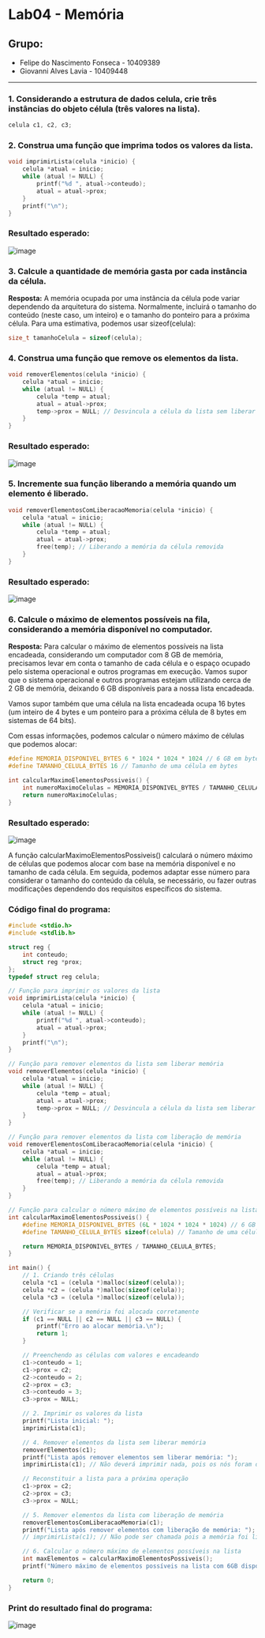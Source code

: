 # Lab04 - Memória

## Grupo:
- Felipe do Nascimento Fonseca - 10409389
- Giovanni Alves Lavia - 10409448

<hr>

### 1. Considerando a estrutura de dados celula, crie três instâncias do objeto célula (três valores na lista).
```c
celula c1, c2, c3;
```

### 2. Construa uma função que imprima todos os valores da lista.
```c
void imprimirLista(celula *inicio) {
    celula *atual = inicio;
    while (atual != NULL) {
        printf("%d ", atual->conteudo);
        atual = atual->prox;
    }
    printf("\n");
}
```
### Resultado esperado:

![image](https://github.com/Giovannilavia11/Memoria/assets/89709011/cf1794cf-f575-482f-9671-d772755e29fd)

### 3. Calcule a quantidade de memória gasta por cada instância da célula.
**Resposta:** A memória ocupada por uma instância da célula pode variar dependendo da arquitetura do sistema. Normalmente, incluirá o tamanho do conteúdo (neste caso, um inteiro) e o tamanho do ponteiro para a próxima célula. Para uma estimativa, podemos usar sizeof(celula):
```c
size_t tamanhoCelula = sizeof(celula);
```

### 4. Construa uma função que remove os elementos da lista.
```c
void removerElementos(celula *inicio) {
    celula *atual = inicio;
    while (atual != NULL) {
        celula *temp = atual;
        atual = atual->prox;
        temp->prox = NULL; // Desvincula a célula da lista sem liberar memória
    }
}
```
### Resultado esperado:

![image](https://github.com/Giovannilavia11/Memoria/assets/89709011/07a878a9-79ef-4d92-b9d9-a0ef831548ea)

### 5. Incremente sua função liberando a memória quando um elemento é liberado.
```c
void removerElementosComLiberacaoMemoria(celula *inicio) {
    celula *atual = inicio;
    while (atual != NULL) {
        celula *temp = atual;
        atual = atual->prox;
        free(temp); // Liberando a memória da célula removida
    }
}
```
### Resultado esperado:

![image](https://github.com/Giovannilavia11/Memoria/assets/89709011/8108e735-09df-41c4-9ef5-a2abed808ea1)

### 6. Calcule o máximo de elementos possíveis na fila, considerando a memória disponível no computador.
**Resposta:** Para calcular o máximo de elementos possíveis na lista encadeada, considerando um computador com 8 GB de memória, precisamos levar em conta o tamanho de cada célula e o espaço ocupado pelo sistema operacional e outros programas em execução. Vamos supor que o sistema operacional e outros programas estejam utilizando cerca de 2 GB de memória, deixando 6 GB disponíveis para a nossa lista encadeada.

Vamos supor também que uma célula na lista encadeada ocupa 16 bytes (um inteiro de 4 bytes e um ponteiro para a próxima célula de 8 bytes em sistemas de 64 bits).

Com essas informações, podemos calcular o número máximo de células que podemos alocar:
```c
#define MEMORIA_DISPONIVEL_BYTES 6 * 1024 * 1024 * 1024 // 6 GB em bytes
#define TAMANHO_CELULA_BYTES 16 // Tamanho de uma célula em bytes

int calcularMaximoElementosPossiveis() {
    int numeroMaximoCelulas = MEMORIA_DISPONIVEL_BYTES / TAMANHO_CELULA_BYTES;
    return numeroMaximoCelulas;
}
```
### Resultado esperado:

![image](https://github.com/Giovannilavia11/Memoria/assets/89709011/f5fa05d7-904a-4817-a4bb-b52f16765a01)

A função calcularMaximoElementosPossiveis() calculará o número máximo de células que podemos alocar com base na memória disponível e no tamanho de cada célula. Em seguida, podemos adaptar esse número para considerar o tamanho do conteúdo da célula, se necessário, ou fazer outras modificações dependendo dos requisitos específicos do sistema. 

### Código final do programa:
```c
#include <stdio.h>
#include <stdlib.h>

struct reg {
    int conteudo;
    struct reg *prox;
};
typedef struct reg celula;

// Função para imprimir os valores da lista
void imprimirLista(celula *inicio) {
    celula *atual = inicio;
    while (atual != NULL) {
        printf("%d ", atual->conteudo);
        atual = atual->prox;
    }
    printf("\n");
}

// Função para remover elementos da lista sem liberar memória
void removerElementos(celula *inicio) {
    celula *atual = inicio;
    while (atual != NULL) {
        celula *temp = atual;
        atual = atual->prox;
        temp->prox = NULL; // Desvincula a célula da lista sem liberar memória
    }
}

// Função para remover elementos da lista com liberação de memória
void removerElementosComLiberacaoMemoria(celula *inicio) {
    celula *atual = inicio;
    while (atual != NULL) {
        celula *temp = atual;
        atual = atual->prox;
        free(temp); // Liberando a memória da célula removida
    }
}

// Função para calcular o número máximo de elementos possíveis na lista
int calcularMaximoElementosPossiveis() {
    #define MEMORIA_DISPONIVEL_BYTES (6L * 1024 * 1024 * 1024) // 6 GB em bytes
    #define TAMANHO_CELULA_BYTES sizeof(celula) // Tamanho de uma célula em bytes

    return MEMORIA_DISPONIVEL_BYTES / TAMANHO_CELULA_BYTES;
}

int main() {
    // 1. Criando três células
    celula *c1 = (celula *)malloc(sizeof(celula));
    celula *c2 = (celula *)malloc(sizeof(celula));
    celula *c3 = (celula *)malloc(sizeof(celula));

    // Verificar se a memória foi alocada corretamente
    if (c1 == NULL || c2 == NULL || c3 == NULL) {
        printf("Erro ao alocar memória.\n");
        return 1;
    }

    // Preenchendo as células com valores e encadeando
    c1->conteudo = 1;
    c1->prox = c2;
    c2->conteudo = 2;
    c2->prox = c3;
    c3->conteudo = 3;
    c3->prox = NULL;

    // 2. Imprimir os valores da lista
    printf("Lista inicial: ");
    imprimirLista(c1);

    // 4. Remover elementos da lista sem liberar memória
    removerElementos(c1);
    printf("Lista após remover elementos sem liberar memória: ");
    imprimirLista(c1); // Não deverá imprimir nada, pois os nós foram desvinculados

    // Reconstituir a lista para a próxima operação
    c1->prox = c2;
    c2->prox = c3;
    c3->prox = NULL;

    // 5. Remover elementos da lista com liberação de memória
    removerElementosComLiberacaoMemoria(c1);
    printf("Lista após remover elementos com liberação de memória: ");
    // imprimirLista(c1); // Não pode ser chamada pois a memória foi liberada

    // 6. Calcular o número máximo de elementos possíveis na lista
    int maxElementos = calcularMaximoElementosPossiveis();
    printf("Número máximo de elementos possíveis na lista com 6GB disponíveis: %d\n", maxElementos);

    return 0;
}
```

### Print do resultado final do programa:

![image](https://github.com/Giovannilavia11/Memoria/assets/89709011/e8a3f84a-7b1f-4d56-bb3f-ba8dcf5ba910)

